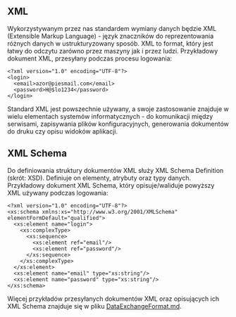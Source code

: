 ## XML
Wykorzystywanym przez nas standardem wymiany danych będzie XML (Extensible Markup Language) - język znaczników do reprezentowania różnych danych w ustrukturyzowany sposób. XML to format, który jest łatwy do odczytu zarówno przez maszyny jak i przez ludzi.
Przykładowy dokument XML, przesyłany podczas procesu logowania:
```
<?xml version="1.0" encoding="UTF-8"?>
<login>
  <email>azor@piesmail.com</email>
  <password>H@$lo1234</password>
</login>
```

Standard XML jest powszechnie używany, a swoje zastosowanie znajduje w wielu elementach systemów informatycznych - do komunikacji między serwisami, zapisywania plików konfiguracyjnych, generowania dokumentów do druku czy opisu widoków aplikacji.

## XML Schema
Do definiowania struktury dokumentów XML służy XML Schema Definition (skrót: XSD). Definiuje on elementy, atrybuty oraz typy danych. Przykładowy dokument XML Schema, który opisuje/waliduje powyższy XML używany podczas logowania:
```
<?xml version="1.0" encoding="UTF-8"?>
<xs:schema xmlns:xs="http://www.w3.org/2001/XMLSchema" elementFormDefault="qualified">
  <xs:element name="login">
    <xs:complexType>
      <xs:sequence>
        <xs:element ref="email"/>
        <xs:element ref="password"/>
      </xs:sequence>
    </xs:complexType>
  </xs:element>
  <xs:element name="email" type="xs:string"/>
  <xs:element name="password" type="xs:string"/>
</xs:schema>
```


Więcej przykładów przesyłanych dokumentów XML oraz opisujących ich XML Schema znajduje się w pliku [DataExchangeFormat.md](DataExchangeFormat.md).

